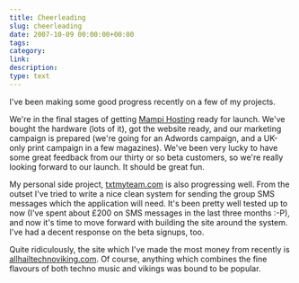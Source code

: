 ```yaml
---
title: Cheerleading
slug: cheerleading
date: 2007-10-09 00:00:00+00:00
tags:
category:
link:
description:
type: text
---
```


I've been making some good progress recently on a few of my projects.

We're in the final stages of getting <a href="http://mampi.co.uk">Mampi Hosting</a> ready for launch. We've bought the hardware (lots of it), got the website ready, and our marketing campaign is prepared (we're going for an Adwords campaign, and a UK-only print campaign in a few magazines). We've been very lucky to have some great feedback from our thirty or so beta customers, so we're really looking forward to our launch. It should be great fun.

My personal side project, <a href="http://www.txtmyteam.com">txtmyteam.com</a> is also progressing well. From the outset I've tried to write a nice clean system for sending the group SMS messages which the application will need. It's been pretty well tested up to now (I've spent about &pound;200 on SMS messages in the last three months :-P), and now it's time to move forward with building the site around the system. I've had a decent response on the beta signups, too.

Quite ridiculously, the site which I've made the most money from recently is <a href="http://www.allhailtechnoviking.com">allhailtechnoviking.com</a>. Of course, anything which combines the fine flavours of both techno music and vikings was bound to be popular.
            
            
